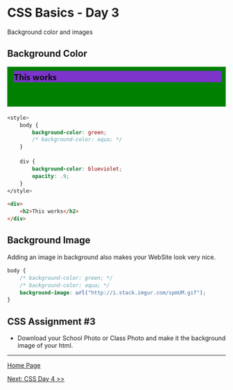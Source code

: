 # CSS Basics - Day 3

Background color and images

## Background Color

![Background Color](css-assignments/background-color.png)

```css
<style>
    body {
        background-color: green;
        /* background-color: aqua; */
    }

    div {
        background-color: blueviolet;
        opacity: .9; 
    }    
</style>
```

```html
<div>
    <h2>This works</h2>    
</div>
```

## Background Image

Adding an image in background also makes your WebSite look very nice. 

```css
body {
    /* background-color: green; */
    /* background-color: aqua; */
    background-image: url("http://i.stack.imgur.com/spmUM.gif");
}
```

## CSS Assignment #3

- Download your School Photo or Class Photo and make it the background image of your html.

---

[Home Page](../README.md)

[Next: CSS Day 4 >>](04-css-day-04.md)
